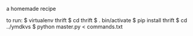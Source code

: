 a homemade recipe

to run:
$ virtualenv thrift
$ cd thrift
$ . bin/activate
$ pip install thrift
$ cd ../ymdkvs
$ python master.py < commands.txt
